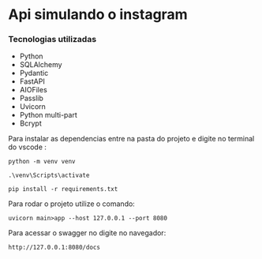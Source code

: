 # Api simulando o instagram


### Tecnologias utilizadas 

<ul>
    <li>Python</li>
    <li>SQLAlchemy</li>
    <li>Pydantic</li>
    <li>FastAPI</li>
    <li>AIOFiles</li>
    <li>Passlib</li>
    <li>Uvicorn</li>
    <li>Python multi-part</li>
    <li>Bcrypt</li>
</ul>

Para instalar as dependencias entre na pasta do projeto e digite no terminal do vscode :
```
python -m venv venv
```

```
.\venv\Scripts\activate
```

```
pip install -r requirements.txt
```

Para rodar o projeto utilize o comando:

```
uvicorn main>app --host 127.0.0.1 --port 8080
```

Para acessar o swagger no digite no navegador:
```
http://127.0.0.1:8080/docs
```